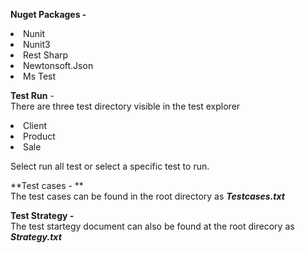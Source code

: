 **Nuget Packages -**
<br/>
<li>Nunit
<li>Nunit3
<li>Rest Sharp
<li>Newtonsoft.Json
<li>Ms Test

**Test Run** -
<br/>
There are three test directory visible in the test explorer
<br/>
<li>Client

<li>Product

<li>Sale

Select run all test or select a specific test to run.

**Test cases - **
<br/>
The test cases can be found in the root directory as ***Testcases.txt***

**Test Strategy -**
<br/>
The test startegy document can also be found at the root direcory as ***Strategy.txt***
